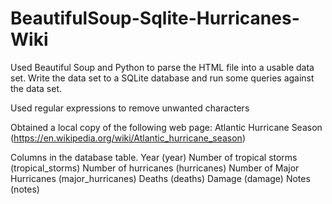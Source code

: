 # BeautifulSoup-Sqlite-Hurricanes-Wiki
Used Beautiful Soup and Python to parse the HTML file into a usable data set. Write the data set to a SQLite database and run some queries against the data set.

Used regular expressions to remove unwanted characters

Obtained a local copy of the following web page: Atlantic Hurricane Season (https://en.wikipedia.org/wiki/Atlantic_hurricane_season)

Columns in the database table.
Year (year) 
Number of tropical storms (tropical_storms) 
Number of hurricanes (hurricanes) 
Number of Major Hurricanes (major_hurricanes) 
Deaths (deaths) 
Damage (damage) 
Notes (notes)

